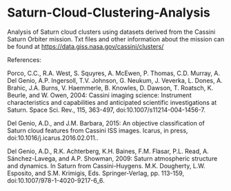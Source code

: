 # Saturn-Cloud-Clustering-Analysis
Analysis of Saturn cloud clusters using datasets derived from the Cassini Saturn Orbiter mission. Txt files and other information about the mission can be found at https://data.giss.nasa.gov/cassini/clusters/

References:

Porco, C.C., R.A. West, S. Squyres, A. McEwen, P. Thomas, C.D. Murray, A. Del Genio, A.P. Ingersoll, T.V. Johnson, G. Neukum, J. Veverka, L. Dones, A. Brahic, J.A. Burns, V. Haemmerle, B. Knowles, D. Dawson, T. Roatsch, K. Beurle, and W. Owen, 2004: Cassini imaging science: Instrument characteristics and capabilities and anticipated scientific investigations at Saturn. Space Sci. Rev., 115, 363-497, doi:10.1007/s11214-004-1456-7.

Del Genio, A.D., and J.M. Barbara, 2015: An objective classification of Saturn cloud features from Cassini ISS images. Icarus, in press, doi:10.1016/j.icarus.2016.02.011..

Del Genio, A.D., R.K. Achterberg, K.H. Baines, F.M. Flasar, P.L. Read, A. Sánchez-Lavega, and A.P. Showman, 2009: Saturn atmospheric structure and dynamics. In Saturn from Cassini-Huygens. M.K. Dougherty, L.W. Esposito, and S.M. Krimigis, Eds. Springer-Verlag, pp. 113-159, doi:10.1007/978-1-4020-9217-6_6.

